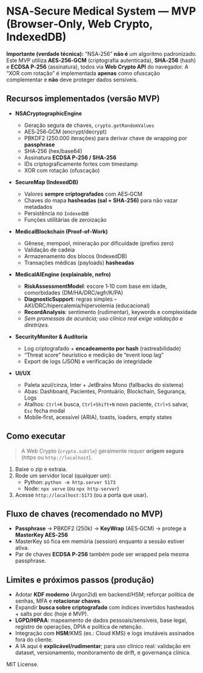# NSA‑Secure Medical System — MVP (Browser‑Only, Web Crypto, IndexedDB)

**Importante (verdade técnica):** “NSA‑256” **não é** um algoritmo padronizado. Este MVP utiliza **AES‑256‑GCM** (criptografia autenticada), **SHA‑256** (hash) e **ECDSA P‑256** (assinatura), todos via **Web Crypto API** do navegador. A “XOR com rotação” é implementada **apenas** como ofuscação complementar e **não** deve proteger dados sensíveis.

## Recursos implementados (versão MVP)
- **NSACryptographicEngine**
  - Geração segura de chaves, `crypto.getRandomValues`
  - AES‑256‑GCM (encrypt/decrypt)
  - PBKDF2 (250.000 iterações) para derivar chave de wrapping por **passphrase**
  - SHA‑256 (hex/base64)
  - Assinatura **ECDSA P‑256 / SHA‑256**
  - IDs criptograficamente fortes com timestamp
  - XOR com rotação (ofuscação)

- **SecureMap (IndexedDB)**
  - Valores **sempre criptografados** com AES‑GCM
  - Chaves do mapa **hasheadas (sal + SHA‑256)** para não vazar metadados
  - Persistência no `IndexedDB`
  - Funções utilitárias de zeroização

- **MedicalBlockchain (Proof‑of‑Work)**
  - Gênese, mempool, mineração por dificuldade (prefixo zero)
  - Validação de cadeia
  - Armazenamento dos blocos (IndexedDB)
  - Transações médicas (payloads) **hasheadas**

- **MedicalAIEngine (explainable, nefro)**
  - **RiskAssessmentModel**: escore 1‑10 com base em idade, comorbidades (DM/HA/DRC/egfr/K/PA)
  - **DiagnosticSupport**: regras simples – AKI/DRC/hipercalemia/hipervolemia (educacional)
  - **RecordAnalysis**: sentimento (rudimentar), keywords e complexidade
  - *Sem promessas de acurácia; uso clínico real exige validação e diretrizes.*

- **SecurityMonitor & Auditoria**
  - Log criptografado + **encadeamento por hash** (rastreabilidade)
  - “Threat score” heurístico e medição de “event loop lag”
  - Export de logs (JSON) e verificação de integridade

- **UI/UX**
  - Paleta azul/cinza, Inter + JetBrains Mono (fallbacks do sistema)
  - Abas: Dashboard, Pacientes, Prontuário, Blockchain, Segurança, Logs
  - Atalhos: `Ctrl+K` busca, `Ctrl+Shift+N` novo paciente, `Ctrl+S` salvar, `Esc` fecha modal
  - Mobile‑first, acessível (ARIA), toasts, loaders, empty states

## Como executar
> A Web Crypto (`crypto.subtle`) geralmente requer **origem segura** (https ou `http://localhost`).

1. Baixe o zip e extraia.
2. Rode um servidor local (qualquer um):
   - Python: `python -m http.server 5173`
   - Node: `npx serve` (ou `npx http-server`)
3. Acesse `http://localhost:5173` (ou a porta que usar).

## Fluxo de chaves (recomendado no MVP)
- **Passphrase** → PBKDF2 (250k) → **KeyWrap** (AES‑GCM) → protege a **MasterKey AES‑256**
- MasterKey só fica em memória (session) enquanto a sessão estiver ativa.
- Par de chaves **ECDSA P‑256** também pode ser wrapped pela mesma passphrase.

## Limites e próximos passos (produção)
- Adotar **KDF moderno** (Argon2id) em backend/HSM; reforçar política de senhas, MFA e **rotacionar chaves**.
- Expandir **busca sobre criptografado** com índices invertidos hasheados + salts por doc (hoje é MVP).
- **LGPD/HIPAA**: mapeamento de dados pessoais/sensíveis, base legal, registro de operações, DPIA e política de retenção.
- Integração com **HSM**/KMS (ex.: Cloud KMS) e logs imutáveis assinados fora do cliente.
- A IA aqui é **explicável/rudimentar**; para uso clínico real: validação em dataset, versionamento, monitoramento de drift, e governança clínica.

MIT License.
